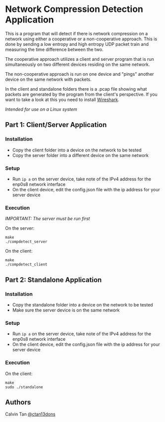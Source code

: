 # Network Compression Detection Application
This is a program that will detect if there is network compression on a network using either a cooperative or a non-cooperative approach. This is done by sending a low entropy and high entropy UDP packet train and measuring the time difference between the two. 

The cooperative approach utilizes a client and server program that is run simultaneously on two different devices residing on the same network. 

The non-cooperative approach is run on one device and "pings" another device on the same network with packets. 

In the client and standalone folders there is a .pcap file showing what packets are generated by the program from the client's perspective. If you want to take a look at this you need to install [Wireshark](https://www.wireshark.org/download.html).

*Intended for use on a Linux system*

## Part 1: Client/Server Application
### Installation
- Copy the client folder into a device on the network to be tested
- Copy the server folder into a different device on the same network

### Setup
- Run ```ip a``` on the server device, take note of the IPv4 address for the enp0s8 network interface
- On the client device, edit the config.json file with the ip address for your server device

### Execution
*IMPORTANT: The server must be run first*

On the server:
```
make
./compdetect_server
```

On the client:
```
make
./compdetect_client
```

## Part 2: Standalone Application
### Installation
- Copy the standalone folder into a device on the network to be tested
- Make sure the server device is on the same network

### Setup
- Run ```ip a``` on the server device, take note of the IPv4 address for the enp0s8 network interface
- On the client device, edit the config.json file with the ip address for your server device

### Execution 
On the client: 
```
make
sudo ./standalone
```

## Authors
Calvin Tan [@ctan13dons](https://github.com/ctan13dons)